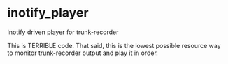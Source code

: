 # inotify_player
Inotify driven player for trunk-recorder

This is TERRIBLE code.  That said, this is the lowest possible resource way to monitor trunk-recorder output and play it in order.
